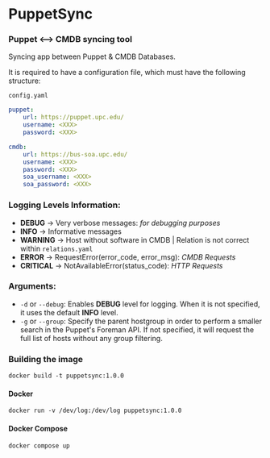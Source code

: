 # PuppetSync
### Puppet <--> CMDB syncing tool

Syncing app between Puppet & CMDB Databases.

It is required to have a configuration file, which must have the following structure:

`config.yaml`
```yaml
puppet:
    url: https://puppet.upc.edu/
    username: <XXX>
    password: <XXX>

cmdb:
    url: https://bus-soa.upc.edu/
    username: <XXX>
    password: <XXX>
    soa_username: <XXX>
    soa_password: <XXX>
```

### Logging Levels Information:
- **DEBUG** -> Very verbose messages: *for debugging purposes*
- **INFO** -> Informative messages
- **WARNING** -> Host without software in CMDB | Relation is not correct within `relations.yaml`
- **ERROR** -> RequestError(error_code, error_msg): *CMDB Requests*
- **CRITICAL** -> NotAvailableError(status_code): *HTTP Requests*

### Arguments:
- `-d` or `--debug`: Enables **DEBUG** level for logging. When it is not specified, it uses the default **INFO** level.
- `-g` or `--group`: Specify the parent hostgroup in order to perform a smaller search in the Puppet's Foreman API. If not specified, it will request the full list of hosts without any group filtering.

### Building the image
```console
docker build -t puppetsync:1.0.0
```
#### Docker
```console
docker run -v /dev/log:/dev/log puppetsync:1.0.0
```
#### Docker Compose
```console
docker compose up
```